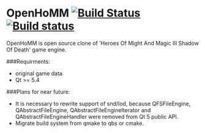 OpenHoMM  [![Build Status](https://travis-ci.org/openhomm/openhomm.svg?branch=master)](https://travis-ci.org/openhomm/openhomm) [![Build status](https://ci.appveyor.com/api/projects/status/oa8t0l90y9jjl45v?svg=true)](https://ci.appveyor.com/project/openhomm/openhomm)
========

OpenHoMM is open source clone of 'Heroes Of Might And Magic III Shadow Of Death' game engine.

###Requirments:
* original game data
* Qt >= 5.4

###Plans for near future:
* It is necessary to rewrite support of snd/lod, because QFSFileEngine, QAbstractFileEngine, QAbstractFileEngineIterator and QAbstractFileEngineHandler were removed from Qt 5 public API.
* Migrate build system from qmake to qbs or cmake.

